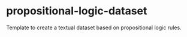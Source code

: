 # propositional-logic-dataset
Template to create a textual dataset based on propositional logic rules.
